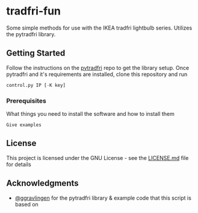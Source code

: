 # tradfri-fun

Some simple methods for use with the IKEA tradfri lightbulb series. Utilizes the pytradfri library.

## Getting Started

Follow the instructions on the [pytradfri](https://github.com/ggravlingen/pytradfri) repo to get the library setup.
Once pytradfri and it's requirements are installed, clone this repository and run 

```python
control.py IP [-K key]
```

### Prerequisites

What things you need to install the software and how to install them

```
Give examples
```

## License

This project is licensed under the GNU License - see the [LICENSE.md](LICENSE.md) file for details

## Acknowledgments

* [@ggravlingen](https://github.com/ggravlingen) for the pytradfri library & example code that this script is based on
